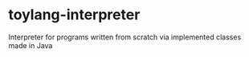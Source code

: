# toylang-interpreter
 Interpreter for programs written from scratch via implemented classes made in Java
